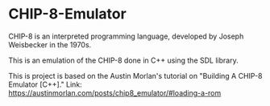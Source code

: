 # CHIP-8-Emulator
CHIP-8 is an interpreted programming language, developed by Joseph Weisbecker in the 1970s.

This is an emulation of the CHIP-8 done in C++ using the SDL library. 


This is project is based on the Austin Morlan's tutorial on "Building A CHIP-8 Emulator [C++]."
Link: https://austinmorlan.com/posts/chip8_emulator/#loading-a-rom
